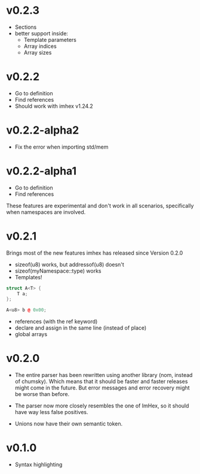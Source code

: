 # v0.2.3
* Sections
* better support inside:
    * Template parameters
    * Array indices
    * Array sizes

# v0.2.2
* Go to definition
* Find references
* Should work with imhex v1.24.2

# v0.2.2-alpha2
* Fix the error when importing std/mem

# v0.2.2-alpha1
* Go to definition
* Find references

These features are experimental and don't work in all scenarios, specifically when namespaces are involved.

# v0.2.1
Brings most of the new features imhex has released since Version 0.2.0

* sizeof(u8) works, but addressof(u8) doesn't
* sizeof(myNamespace::type) works
* Templates!

```cpp
struct A<T> {
    T a;
};

A<u8> b @ 0x00;
```

* references (with the ref keyword)
* declare and assign in the same line (instead of place)
* global arrays

# v0.2.0
* The entire parser has been rewritten using another library (nom, instead of chumsky). Which means that it should be faster and faster releases might come in the future. But error messages and error recovery might be worse than before.

* The parser now more closely resembles the one of ImHex, so it should have way less false positives.

* Unions now have their own semantic token.

# v0.1.0
* Syntax highlighting
